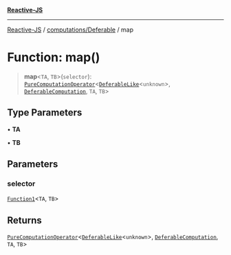 [**Reactive-JS**](../../../README.md)

***

[Reactive-JS](../../../README.md) / [computations/Deferable](../README.md) / map

# Function: map()

> **map**\<`TA`, `TB`\>(`selector`): [`PureComputationOperator`](../../type-aliases/PureComputationOperator.md)\<[`DeferableLike`](../../interfaces/DeferableLike.md)\<`unknown`\>, [`DeferableComputation`](../interfaces/DeferableComputation.md), `TA`, `TB`\>

## Type Parameters

• **TA**

• **TB**

## Parameters

### selector

[`Function1`](../../../functions/type-aliases/Function1.md)\<`TA`, `TB`\>

## Returns

[`PureComputationOperator`](../../type-aliases/PureComputationOperator.md)\<[`DeferableLike`](../../interfaces/DeferableLike.md)\<`unknown`\>, [`DeferableComputation`](../interfaces/DeferableComputation.md), `TA`, `TB`\>

